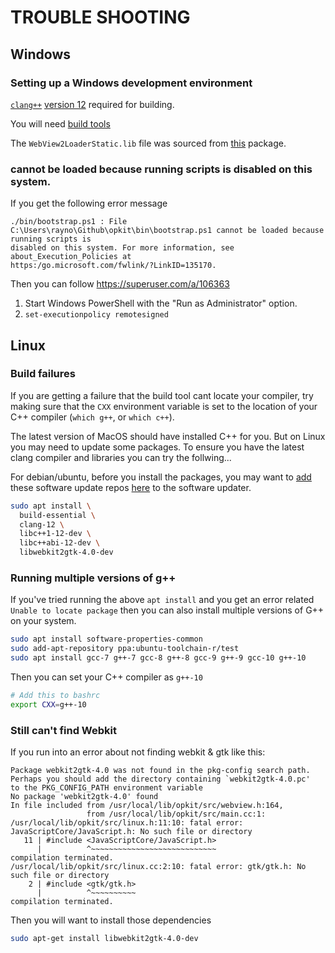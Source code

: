 # TROUBLE SHOOTING

## Windows

### Setting up a Windows development environment

[`clang++`][0] [version 12][1] required for building.

You will need [build tools][3]

The `WebView2LoaderStatic.lib` file was sourced from [this][2] package.

[0]:https://github.com/llvm/llvm-project/releases/tag/llvmorg-12.0.0
[1]:https://github.com/llvm/llvm-project/releases/download/llvmorg-12.0.0/LLVM-12.0.0-win64.exe
[2]:https://www.nuget.org/api/v2/package/Microsoft.Web.WebView2/1.0.864.35
[3]: https://visualstudio.microsoft.com/downloads/#build-tools-for-visual-studio-2019

### cannot be loaded because running scripts is disabled on this system.

If you get the following error message

```
./bin/bootstrap.ps1 : File C:\Users\rayno\Github\opkit\bin\bootstrap.ps1 cannot be loaded because running scripts is
disabled on this system. For more information, see about_Execution_Policies at
https:/go.microsoft.com/fwlink/?LinkID=135170.
```

Then you can follow https://superuser.com/a/106363

1. Start Windows PowerShell with the "Run as Administrator" option.
2. `set-executionpolicy remotesigned`


## Linux
### Build failures

If you are getting a failure that the build tool cant locate your
compiler, try making sure that the `CXX` environment variable is
set to the location of your C++ compiler (`which g++`, or `which c++`).

The latest version of MacOS should have installed C++ for you. But
on Linux you may need to update some packages. To ensure you have
the latest clang compiler and libraries you can try the follwing...

For debian/ubuntu, before you install the packages, you may want
to [add][0] these software update repos [here][1] to the software
updater.

```sh
sudo apt install \
  build-essential \
  clang-12 \
  libc++1-12-dev \
  libc++abi-12-dev \
  libwebkit2gtk-4.0-dev
```

[0]:https://linuxize.com/post/how-to-add-apt-repository-in-ubuntu/
[1]:https://apt.llvm.org/

### Running multiple versions of g++

If you've tried running the above `apt install` and you get an error
related `Unable to locate package` then you can also install multiple
versions of G++ on your system.

```sh
sudo apt install software-properties-common
sudo add-apt-repository ppa:ubuntu-toolchain-r/test
sudo apt install gcc-7 g++-7 gcc-8 g++-8 gcc-9 g++-9 gcc-10 g++-10
```

Then you can set your C++ compiler as `g++-10`

```sh
# Add this to bashrc
export CXX=g++-10
```

### Still can't find Webkit

If you run into an error about not finding webkit & gtk like this:

```
Package webkit2gtk-4.0 was not found in the pkg-config search path.
Perhaps you should add the directory containing `webkit2gtk-4.0.pc'
to the PKG_CONFIG_PATH environment variable
No package 'webkit2gtk-4.0' found
In file included from /usr/local/lib/opkit/src/webview.h:164,
                 from /usr/local/lib/opkit/src/main.cc:1:
/usr/local/lib/opkit/src/linux.h:11:10: fatal error: JavaScriptCore/JavaScript.h: No such file or directory
   11 | #include <JavaScriptCore/JavaScript.h>
      |          ^~~~~~~~~~~~~~~~~~~~~~~~~~~~~
compilation terminated.
/usr/local/lib/opkit/src/linux.cc:2:10: fatal error: gtk/gtk.h: No such file or directory
    2 | #include <gtk/gtk.h>
      |          ^~~~~~~~~~~
compilation terminated.
```

Then you will want to install those dependencies

```sh
sudo apt-get install libwebkit2gtk-4.0-dev
```
